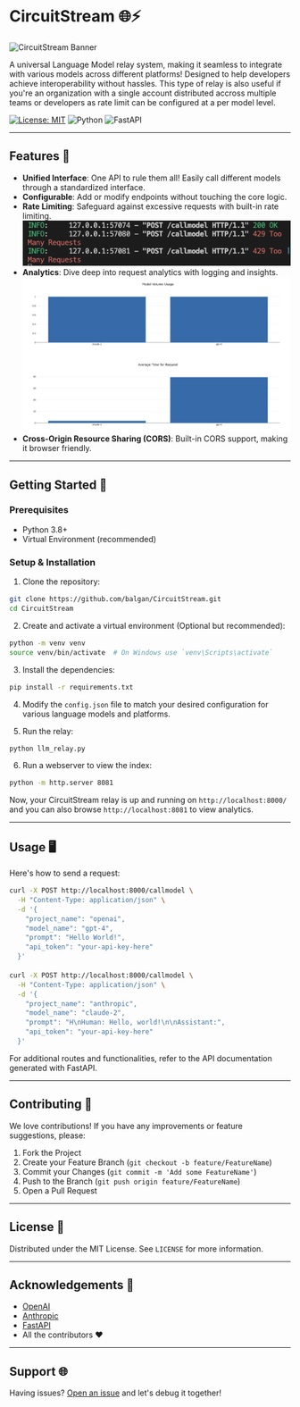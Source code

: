 # CircuitStream 🌐⚡

![CircuitStream Banner](banner.png)

A universal Language Model relay system, making it seamless to integrate with various models across different platforms! Designed to help developers achieve interoperability without hassles. This type of relay is also useful if you're an organization with a single account distributed accross multiple teams or developers as rate limit can be configured at a per model level.

[![License: MIT](https://img.shields.io/badge/License-MIT-green.svg)](https://opensource.org/licenses/MIT) ![Python](https://img.shields.io/badge/python-v3.8+-blue.svg) ![FastAPI](https://img.shields.io/badge/FastAPI-latest-brightgreen.svg)

---

## Features 🌟
- **Unified Interface**: One API to rule them all! Easily call different models through a standardized interface.
- **Configurable**: Add or modify endpoints without touching the core logic.
- **Rate Limiting**: Safeguard against excessive requests with built-in rate limiting.
![Rate Limit](images/ratelimit.png)
- **Analytics**: Dive deep into request analytics with logging and insights.
![Analytics](images/analytics.png)
- **Cross-Origin Resource Sharing (CORS)**: Built-in CORS support, making it browser friendly.

---

## Getting Started 🚀

### Prerequisites
- Python 3.8+
- Virtual Environment (recommended)

### Setup & Installation

1. Clone the repository:
```bash
git clone https://github.com/balgan/CircuitStream.git
cd CircuitStream
```

2. Create and activate a virtual environment (Optional but recommended):
```bash
python -m venv venv
source venv/bin/activate  # On Windows use `venv\Scripts\activate`
```

3. Install the dependencies:
```bash
pip install -r requirements.txt
```

4. Modify the `config.json` file to match your desired configuration for various language models and platforms.

5. Run the relay:
```bash
python llm_relay.py
```

6. Run a webserver to view the index:
```bash
python -m http.server 8081
```

Now, your CircuitStream relay is up and running on `http://localhost:8000/` and you can also browse `http://localhost:8081` to view analytics.

---

## Usage 🖥️

Here's how to send a request:

```bash
curl -X POST http://localhost:8000/callmodel \
  -H "Content-Type: application/json" \
  -d '{
    "project_name": "openai",
    "model_name": "gpt-4",
    "prompt": "Hello World!",
    "api_token": "your-api-key-here"
  }'

curl -X POST http://localhost:8000/callmodel \
  -H "Content-Type: application/json" \
  -d '{
    "project_name": "anthropic",
    "model_name": "claude-2",
    "prompt": "H\nHuman: Hello, world!\n\nAssistant:",
    "api_token": "your-api-key-here"
  }'

```

For additional routes and functionalities, refer to the API documentation generated with FastAPI.

---

## Contributing 🤝

We love contributions! If you have any improvements or feature suggestions, please:

1. Fork the Project
2. Create your Feature Branch (`git checkout -b feature/FeatureName`)
3. Commit your Changes (`git commit -m 'Add some FeatureName'`)
4. Push to the Branch (`git push origin feature/FeatureName`)
5. Open a Pull Request

---

## License 📜

Distributed under the MIT License. See `LICENSE` for more information.

---

## Acknowledgements 🎉

- [OpenAI](https://www.openai.com/)
- [Anthropic](https://www.anthropic.com/)
- [FastAPI](https://fastapi.tiangolo.com/)
- All the contributors ❤️

---

## Support 🌐

Having issues? [Open an issue](https://github.com/balgan/CircuitStream/issues) and let's debug it together!

